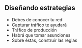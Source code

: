 ## Diseñando estrategias

- Debes de conocer tu red
- Capturar tráfico te ayudará
 - Tráfico de producción
- Habrá que tomar asunciones
 - Sobre éstas, construir las reglas
